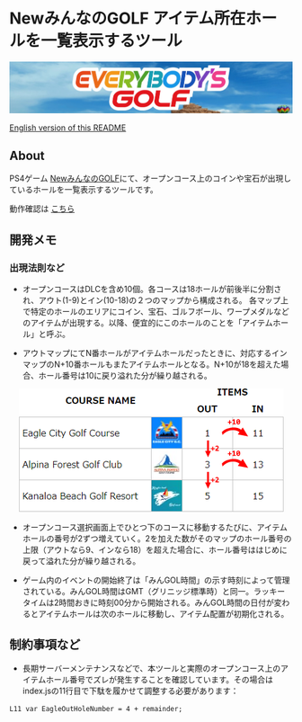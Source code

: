 # NewみんなのGOLF アイテム所在ホールを一覧表示するツール

<img src="readme/egbanner.jpg" />

[English version of this README](README.md)

## About
PS4ゲーム <a href="https://www.playstation.com/ja-jp/games/everybodys-golf/" target="_blank">NewみんなのGOLF<a>にて、オープンコース上のコインや宝石が出現しているホールを一覧表示するツールです。

動作確認は <a href="https://TheFabulousPika.github.io/everybodys-golf-coins-and-gems-locator/" target="_blank">こちら<a>

## 開発メモ
### 出現法則など
* オープンコースはDLCを含め10個。各コースは18ホールが前後半に分割され、アウト(1-9)とイン(10-18)の２つのマップから構成される。 各マップ上で特定のホールのエリアにコイン、宝石、ゴルフボール、ワープメダルなどのアイテムが出現する。以降、便宜的にこのホールのことを「アイテムホール」と呼ぶ。

* アウトマップにてN番ホールがアイテムホールだったときに、対応するインマップのN+10番ホールもまたアイテムホールとなる。N+10が18を超えた場合、ホール番号は10に戻り溢れた分が繰り越される。

<p align=center><img src="readme/eglogic.png" /></p>

* オープンコース選択画面上でひとつ下のコースに移動するたびに、アイテムホールの番号が2ずつ増えていく。2を加えた数がそのマップのホール番号の上限（アウトなら9、インなら18）を超えた場合に、ホール番号ははじめに戻って溢れた分が繰り越される。

* ゲーム内のイベントの開始終了は「みんGOL時間」の示す時刻によって管理されている。みんGOL時間はGMT（グリニッジ標準時）と同一。ラッキータイムは2時間おきに時刻00分から開始される。みんGOL時間の日付が変わるとアイテムホールは次のホールに移動し、アイテム配置が初期化される。

## 制約事項など
* 長期サーバーメンテナンスなどで、本ツールと実際のオープンコース上のアイテムホール番号でズレが発生することを確認しています。その場合はindex.jsの11行目で下駄を履かせて調整する必要があります：
```
L11 var EagleOutHoleNumber = 4 + remainder;
```
